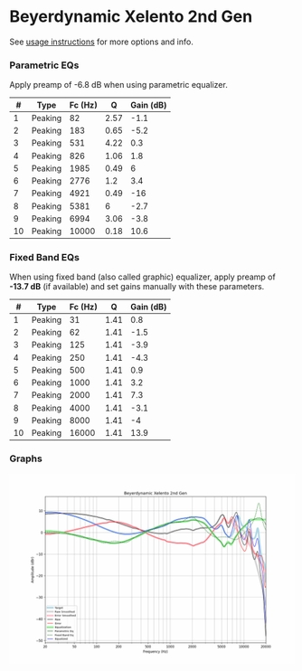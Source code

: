 # Beyerdynamic Xelento 2nd Gen
See [usage instructions](https://github.com/jaakkopasanen/AutoEq#usage) for more options and info.

### Parametric EQs
Apply preamp of -6.8 dB when using parametric equalizer.

|   # | Type    |   Fc (Hz) |    Q |   Gain (dB) |
|-----|---------|-----------|------|-------------|
|   1 | Peaking |        82 | 2.57 |        -1.1 |
|   2 | Peaking |       183 | 0.65 |        -5.2 |
|   3 | Peaking |       531 | 4.22 |         0.3 |
|   4 | Peaking |       826 | 1.06 |         1.8 |
|   5 | Peaking |      1985 | 0.49 |         6   |
|   6 | Peaking |      2776 | 1.2  |         3.4 |
|   7 | Peaking |      4921 | 0.49 |       -16   |
|   8 | Peaking |      5381 | 6    |        -2.7 |
|   9 | Peaking |      6994 | 3.06 |        -3.8 |
|  10 | Peaking |     10000 | 0.18 |        10.6 |

### Fixed Band EQs
When using fixed band (also called graphic) equalizer, apply preamp of **-13.7 dB** (if available) and set gains manually with these parameters.

|   # | Type    |   Fc (Hz) |    Q |   Gain (dB) |
|-----|---------|-----------|------|-------------|
|   1 | Peaking |        31 | 1.41 |         0.8 |
|   2 | Peaking |        62 | 1.41 |        -1.5 |
|   3 | Peaking |       125 | 1.41 |        -3.9 |
|   4 | Peaking |       250 | 1.41 |        -4.3 |
|   5 | Peaking |       500 | 1.41 |         0.9 |
|   6 | Peaking |      1000 | 1.41 |         3.2 |
|   7 | Peaking |      2000 | 1.41 |         7.3 |
|   8 | Peaking |      4000 | 1.41 |        -3.1 |
|   9 | Peaking |      8000 | 1.41 |        -4   |
|  10 | Peaking |     16000 | 1.41 |        13.9 |

### Graphs
![](./Beyerdynamic%20Xelento%202nd%20Gen.png)
